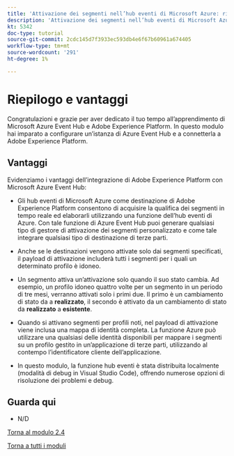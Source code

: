 ```yaml
---
title: 'Attivazione dei segmenti nell’hub eventi di Microsoft Azure: riepilogo e vantaggi'
description: 'Attivazione dei segmenti nell’hub eventi di Microsoft Azure: riepilogo e vantaggi'
kt: 5342
doc-type: tutorial
source-git-commit: 2cdc145d7f3933ec593db4e6f67b60961a674405
workflow-type: tm+mt
source-wordcount: '291'
ht-degree: 1%

---
```


# Riepilogo e vantaggi

Congratulazioni e grazie per aver dedicato il tuo tempo all’apprendimento di Microsoft Azure Event Hub e Adobe Experience Platform.
In questo modulo hai imparato a configurare un’istanza di Azure Event Hub e a connetterla a Adobe Experience Platform.

## Vantaggi

Evidenziamo i vantaggi dell’integrazione di Adobe Experience Platform con Microsoft Azure Event Hub:

- Gli hub eventi di Microsoft Azure come destinazione di Adobe Experience Platform consentono di acquisire la qualifica dei segmenti in tempo reale ed elaborarli utilizzando una funzione dell’hub eventi di Azure. Con tale funzione di Azure Event Hub puoi generare qualsiasi tipo di gestore di attivazione dei segmenti personalizzato e come tale integrare qualsiasi tipo di destinazione di terze parti.

- Anche se le destinazioni vengono attivate solo dai segmenti specificati, il payload di attivazione includerà tutti i segmenti per i quali un determinato profilo è idoneo.

- Un segmento attiva un’attivazione solo quando il suo stato cambia. Ad esempio, un profilo idoneo quattro volte per un segmento in un periodo di tre mesi, verranno attivati solo i primi due. Il primo è un cambiamento di stato da a **realizzato**, il secondo è attivato da un cambiamento di stato da **realizzato** a **esistente**.

- Quando si attivano segmenti per profili noti, nel payload di attivazione viene inclusa una mappa di identità completa. La funzione Azure può utilizzare una qualsiasi delle identità disponibili per mappare i segmenti su un profilo gestito in un’applicazione di terze parti, utilizzando al contempo l’identificatore cliente dell’applicazione.

- In questo modulo, la funzione hub eventi è stata distribuita localmente (modalità di debug in Visual Studio Code), offrendo numerose opzioni di risoluzione dei problemi e debug.

## Guarda qui

- N/D

[Torna al modulo 2.4](./segment-activation-microsoft-azure-eventhub.md)

[Torna a tutti i moduli](./../../../overview.md)
